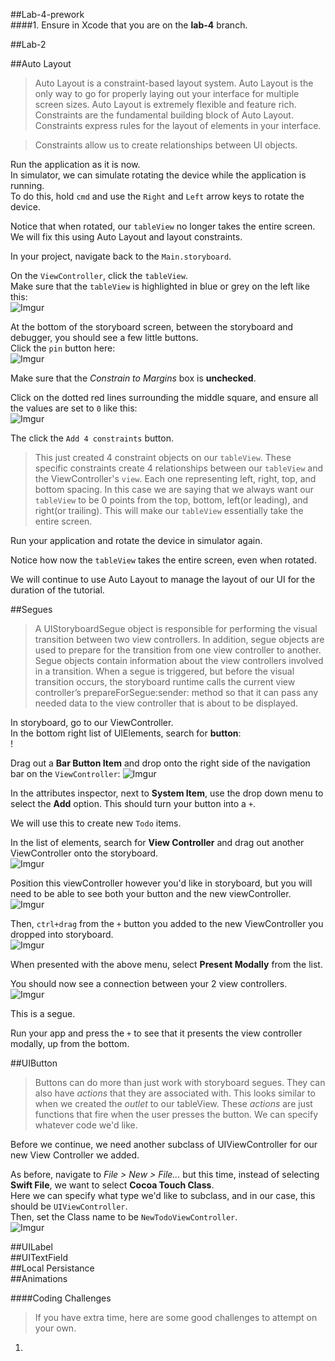 ##Lab-4-prework  
####1. Ensure in Xcode that you are on the **lab-4** branch.  

##Lab-2  

##Auto Layout
> Auto Layout is a constraint-based layout system. Auto Layout is the only way to go for properly laying out your interface for multiple screen sizes. Auto Layout is extremely flexible and feature rich. Constraints are the fundamental building block of Auto Layout. Constraints express rules for the layout of elements in your interface.

> Constraints allow us to create relationships between UI objects.

Run the application as it is now.  
In simulator, we can simulate rotating the device while the application is running.  
To do this, hold `cmd` and use the `Right` and `Left` arrow keys to rotate the device.  

Notice that when rotated, our `tableView` no longer takes the entire screen.  
We will fix this using Auto Layout and layout constraints.  

In your project, navigate back to the `Main.storyboard`.  

On the `ViewController`, click the `tableView`.  
Make sure that the `tableView` is highlighted in blue or grey on the left like this:  
![Imgur](http://i.imgur.com/gR0DUJn.png)  

At the bottom of the storyboard screen, between the storyboard and debugger, you should see a few little buttons.  
Click the `pin` button here:  
![Imgur](http://i.imgur.com/nSmNeZK.png)  

Make sure that the *Constrain to Margins* box is **unchecked**.  

Click on the dotted red lines surrounding the middle square, and ensure all the values are set to `0` like this:  
![Imgur](http://i.imgur.com/lhc2yrx.png)  

The click the `Add 4 constraints` button.  

> This just created 4 constraint objects on our `tableView`. These specific constraints create 4 relationships between our `tableView` and the ViewController's `view`. Each one representing left, right, top, and bottom spacing.  In this case we are saying that we always want our `tableView` to be 0 points from the top, bottom, left(or leading), and right(or trailing). This will make our `tableView` essentially take the entire screen.  

Run your application and rotate the device in simulator again.  

Notice how now the `tableView` takes the entire screen, even when rotated.  

We will continue to use Auto Layout to manage the layout of our UI for the duration of the tutorial.  

##Segues  
> A UIStoryboardSegue object is responsible for performing the visual transition between two view controllers. In addition, segue objects are used to prepare for the transition from one view controller to another. Segue objects contain information about the view controllers involved in a transition. When a segue is triggered, but before the visual transition occurs, the storyboard runtime calls the current view controller’s prepareForSegue:sender: method so that it can pass any needed data to the view controller that is about to be displayed.  

In storyboard, go to our ViewController.  
In the bottom right list of UIElements, search for **button**:  
!  

Drag out a **Bar Button Item** and drop onto the right side of the navigation bar on the `ViewController`:
![Imgur](http://i.imgur.com/Ezmw0Ah.png)  

In the attributes inspector, next to **System Item**, use the drop down menu to select the **Add** option. This should turn your button into a `+`.  

We will use this to create new `Todo` items.

In the list of elements, search for **View Controller** and drag out another ViewController onto the storyboard.  
![Imgur](http://i.imgur.com/1Kgjs11.png)  

Position this viewController however you'd like in storyboard, but you will need to be able to see both your button and the new viewController.  
![Imgur](http://i.imgur.com/4KSWm8N.png)  

Then, `ctrl+drag` from the `+` button you added to the new ViewController you dropped into storyboard.  
![Imgur](http://i.imgur.com/RUpIwYt.png)  

When presented with the above menu, select **Present Modally** from the list.  

You should now see a connection between your 2 view controllers.  
![Imgur](http://i.imgur.com/5mePJJJ.png)  

This is a segue.  

Run your app and press the `+` to see that it presents the view controller modally, up from the bottom.  

##UIButton  
> Buttons can do more than just work with storyboard segues. They can also have *actions* that they are associated with. This looks similar to when we created the *outlet* to our tableView. These *actions* are just functions that fire when the user presses the button. We can specify whatever code we'd like.  

Before we continue, we need another subclass of UIViewController for our new View Controller we added.  

As before, navigate to *File > New > File...* but this time, instead of selecting **Swift File**, we want to select **Cocoa Touch Class**.  
Here we can specify what type we'd like to subclass, and in our case, this should be `UIViewController`.  
Then, set the Class name to be `NewTodoViewController`.  
![Imgur](http://i.imgur.com/MEwbrhM.png)  



##UILabel  
##UITextField  
##Local Persistance  
##Animations  

####Coding Challenges  
> If you have extra time, here are some good challenges to attempt on your own.  

1. 
